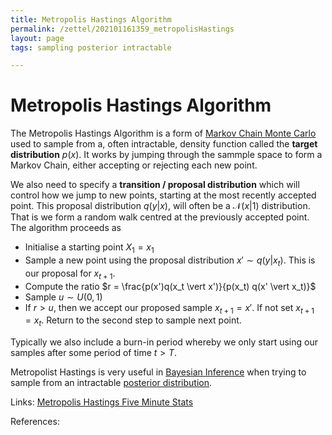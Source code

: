 ```yaml
---
title: Metropolis Hastings Algorithm
permalink: /zettel/202101161359_metropolisHastings
layout: page
tags: sampling posterior intractable

---
```

# Metropolis Hastings Algorithm

The Metropolis Hastings Algorithm is a form of [Markov Chain Monte Carlo](202111060011_MarkovChainMonteCarlo) used to sample from a, often intractable, density function called the **target distribution** $p(x)$.
It works by jumping through the sammple space to form a Markov Chain, either accepting or rejecting each new point.

We also need to specify a **transition / proposal distribution** which will control how we jump to new points, starting at the most recently accepted point. This proposal distribution $q(y|x)$, will
often be a $\mathcal{N}(x \vert 1)$ distribution. That is we form a random walk centred at the previously accepted point. The algorithm proceeds as

- Initialise a starting point $X_1 = x_1$
- Sample a new point using the proposal distribution $x' \sim q(y \vert x_t)$. This is our proposal for $x_{t+1}$.
- Compute the ratio $r = \frac{p(x')q(x_t \vert x')}{p(x_t) q(x' \vert x_t)}$
- Sample $u \sim U(0,1)$
- If $r > u$, then we accept our proposed sample $x_{t+1} = x'$. If not set $x_{t+1} = x_t$. Return to the second step to sample next point.

Typically we also include a burn-in period whereby we only start using our samples after some period of time $t > T$.

Metropolist Hastings is very useful in [Bayesian Inference](202101161711_bayesianInference) when trying to sample from an intractable [posterior distribution](202101161711_bayesianInference).


Links: [Metropolis Hastings Five Minute Stats](https://stephens999.github.io/fiveMinuteStats/MH_intro.html)

References: 

